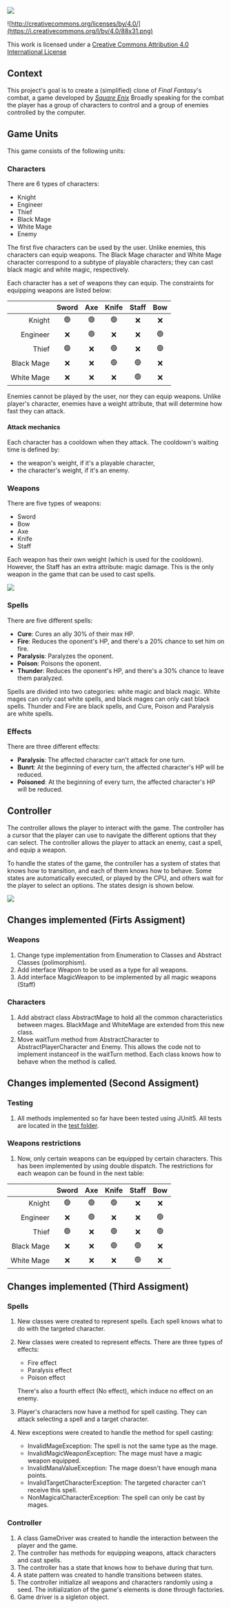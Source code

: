 <div style="width:300px">

![](img/FinalReality.png)

</div>

![http://creativecommons.org/licenses/by/4.0/](https://i.creativecommons.org/l/by/4.0/88x31.png)

This work is licensed under a 
[Creative Commons Attribution 4.0 International License](http://creativecommons.org/licenses/by/4.0/)

Context
-------

This project's goal is to create a (simplified) clone of _Final Fantasy_'s combat, a game developed
by [_Square Enix_](https://www.square-enix.com)
Broadly speaking for the combat the player has a group of characters to control and a group of 
enemies controlled by the computer.

Game Units
-------

This game consists of the following units:

### Characters

There are 6 types of characters:
- Knight
- Engineer
- Thief
- Black Mage
- White Mage 
- Enemy

The first five characters can be used by the user. Unlike enemies,
this characters can equip weapons. The Black Mage character and White
Mage character correspond to a subtype of playable characters; they
can cast black magic and white magic, respectively.

Each character has a set of weapons they can equip. The constraints for
equipping weapons are listed below:


|                | Sword | Axe  | Knife  | Staff  | Bow  |
|---------------:|:-----:|:----:|:------:|:------:|:----:|
|         Knight |  🟢   |  🟢  |   🟢   |   ❌    |  ❌   |
|       Engineer |   ❌   |  🟢  |   ❌    |   ❌    |  🟢  |
|          Thief |  🟢   |  ❌   |   🟢   |   ❌    |  🟢  |
|     Black Mage |   ❌   |  ❌   |   🟢   |   🟢   |  ❌   |
|     White Mage |   ❌   |  ❌   |   ❌    |   🟢   |  ❌   |

Enemies cannot be played by the user, nor they can equip weapons.
Unlike player's character, enemies have a weight attribute, that will
determine how fast they can attack.

#### Attack mechanics

Each character has a cooldown when they attack. The cooldown's waiting
time is defined by:

- the weapon's weight, if it's a playable character,
- the character's weight, if it's an enemy.

### Weapons

There are five types of weapons:

- Sword
- Bow
- Axe
- Knife
- Staff

Each weapon has their own weight (which is used for the cooldown).
However, the Staff has an extra attribute: magic damage. This is the
only weapon in the game that can be used to cast spells.

![](img/UML.png)

### Spells

There are five different spells:

* **Cure**: Cures an ally 30% of their max HP.
* **Fire**: Reduces the oponent's HP, and there's a 20% chance to set him on fire.
* **Paralysis**: Paralyzes the oponent.
* **Poison**: Poisons the oponent.
* **Thunder**: Reduces the oponent's HP, and there's a 30% chance to leave them paralyzed.

Spells are divided into two categories: white magic and black magic.
White mages can only cast white spells, and black mages can only cast
black spells. Thunder and Fire are black spells, and Cure, Poison and
Paralysis are white spells.

### Effects

There are three different effects:

* **Paralysis**: The affected character can't attack for one turn.
* **Bunrt**: At the beginning of every turn, the affected character's HP will be reduced.
* **Poisoned**: At the beginning of every turn, the affected character's HP will be reduced.

Controller
------

The controller allows the player to interact with the game. The controller
has a cursor that the player can use to navigate the different options that
they can select. The controller allows the player to attack an enemy, cast
a spell, and equip a weapon.

To handle the states of the game, the controller has a system of states
that knows how to transition, and each of them knows how to behave. Some
states are automatically executed, or played by the CPU, and others wait
for the player to select an options. The states design is shown below.

![](img/StateDiagram.png)

Changes implemented (Firts Assigment)
-------

### Weapons

1. Change type implementation from Enumeration to Classes
and Abstract Classes (polimorphism).
2. Add interface Weapon to be used as a type for all weapons.
3. Add interface MagicWeapon to be implemented by all magic weapons
   (Staff)

### Characters

1. Add abstract class AbstractMage to hold all the common
characteristics between mages. BlackMage and WhiteMage are
extended from this new class.
2. Move waitTurn method from AbstractCharacter to
AbstractPlayerCharacter and Enemy. This allows the code not
to implement instanceof in the waitTurn method. Each class
knows how to behave when the method is called.

Changes implemented (Second Assigment)
-------

### Testing

1. All methods implemented so far have been tested using JUnit5.
All tests are located in the [test folder](src/test/java).

### Weapons restrictions

1. Now, only certain weapons can be equipped by certain characters.
This has been implemented by using double dispatch. The restrictions
for each weapon can be found in the next table:

|                | Sword | Axe  | Knife  | Staff  | Bow  |
|---------------:|:-----:|:----:|:------:|:------:|:----:|
|         Knight |  🟢   |  🟢  |   🟢   |   ❌    |  ❌   |
|       Engineer |   ❌   |  🟢  |   ❌    |   ❌    |  🟢  |
|          Thief |  🟢   |  ❌   |   🟢   |   ❌    |  🟢  |
|     Black Mage |   ❌   |  ❌   |   🟢   |   🟢   |  ❌   |
|     White Mage |   ❌   |  ❌   |   ❌    |   🟢   |  ❌   |

Changes implemented (Third Assigment)
------

### Spells

1. New classes were created to represent spells. Each spell knows what
to do with the targeted character.
2. New classes were created to represent effects. There are three types
of effects:
   - Fire effect
   - Paralysis effect
   - Poison effect
   
   There's also a fourth effect (No effect), which induce no effect on an
enemy. 
3. Player's characters now have a method for spell casting. They can attack
selecting a spell and a target character.
4. New exceptions were created to handle the method for spell casting:
   - InvalidMageException: The spell is not the same type as the mage.
   - InvalidMagicWeaponException: The mage must have a magic weapon equipped.
   - InvalidManaValueException: The mage doesn't have enough mana points.
   - InvalidTargetCharacterException: The targeted character can't receive this spell.
   - NonMagicalCharacterException: The spell can only be cast by mages.

### Controller

1. A class GameDriver was created to handle the interaction between the
player and the game.
2. The controller has methods for equipping weapons, attack characters
and cast spells.
3. The controller has a state that knows how to behave during that turn.
4. A state pattern was created to handle transitions between states.
5. The controller initialize all weapons and characters randomly using
a seed. The initialization of the game's elements is done through
factories.
6. Game driver is a sigleton object.